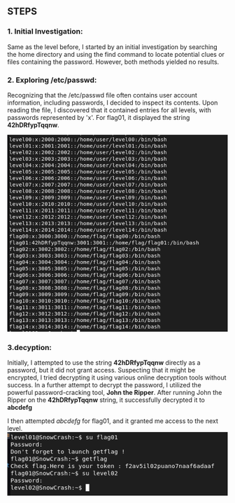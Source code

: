 ## STEPS

### 1. Initial Investigation:
Same as the level before, I started by an initial investigation by searching the home directory and using the find command to locate potential clues or files containing the password. However, both methods yielded no results.

### 2. Exploring /etc/passwd:
Recognizing that the /etc/passwd file often contains user account information, including passwords, I decided to inspect its contents. Upon reading the file, I discovered that it contained entries for all levels, with passwords represented by 'x'. For flag01, it displayed the string **42hDRfypTqqnw**.

![alt text](passwd.png)

### 3.decyption:
Initially, I attempted to use the string **42hDRfypTqqnw** directly as a password, but it did not grant access. Suspecting that it might be encrypted, I tried decrypting it using various online decryption tools without success.
In a further attempt to decrypt the password, I utilized the powerful password-cracking tool, **John the Ripper**. After running John the Ripper on the **42hDRfypTqqnw** string, it successfully decrypted it to **abcdefg**


I then attempted *abcdefg* for flag01, and it granted me access to the next level.
![alt text](level01.png)